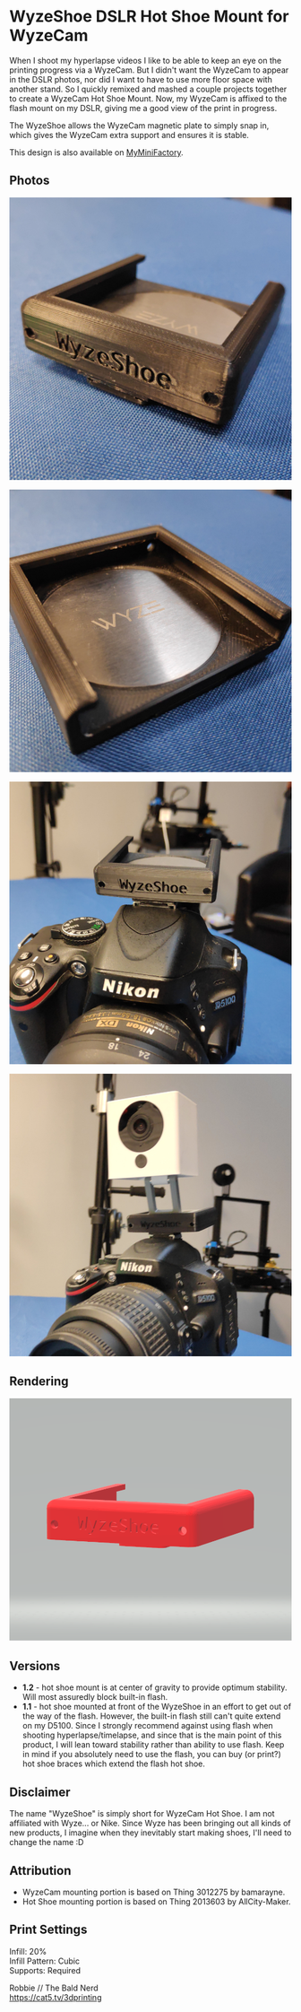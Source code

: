 # WyzeShoe DSLR Hot Shoe Mount for WyzeCam

When I shoot my hyperlapse videos I like to be able to keep an eye on the printing progress via a WyzeCam. But I didn't want the WyzeCam to appear in the DSLR photos, nor did I want to have to use more floor space with another stand. So I quickly remixed and mashed a couple projects together to create a WyzeCam Hot Shoe Mount. Now, my WyzeCam is affixed to the flash mount on my DSLR, giving me a good view of the print in progress.

The WyzeShoe allows the WyzeCam magnetic plate to simply snap in, which gives the WyzeCam extra support and ensures it is stable.

This design is also available on [MyMiniFactory](https://www.myminifactory.com/object/3d-print-141392).

## Photos

![WyzeShoe 1.1](images/WyzeShoe_1-1a.jpg?raw=true)

![WyzeShoe 1.1](images/WyzeShoe_1-1b.jpg?raw=true)

![WyzeShoe 1.1](images/WyzeShoe_1-1c.jpg?raw=true)

![WyzeShoe 1.1](images/WyzeShoe_1-1d.jpg?raw=true)

## Rendering

![WyzeShoe 1.2 Render](preview.png?raw=true)

## Versions

- **1.2** - hot shoe mount is at center of gravity to provide optimum stability. Will most assuredly block built-in flash.
- **1.1** - hot shoe mounted at front of the WyzeShoe in an effort to get out of the way of the flash. However, the built-in flash still can't quite extend on my D5100. Since I strongly recommend against using flash when shooting hyperlapse/timelapse, and since that is the main point of this product, I will lean toward stability rather than ability to use flash. Keep in mind if you absolutely need to use the flash, you can buy (or print?) hot shoe braces which extend the flash hot shoe.

## Disclaimer

The name "WyzeShoe" is simply short for WyzeCam Hot Shoe. I am not affiliated with Wyze... or Nike. Since Wyze has been bringing out all kinds of new products, I imagine when they inevitably start making shoes, I'll need to change the name  :D

## Attribution

- WyzeCam mounting portion is based on Thing 3012275 by bamarayne.
- Hot Shoe mounting portion is based on Thing 2013603 by AllCity-Maker.

## Print Settings

Infill: 20%\
Infill Pattern: Cubic\
Supports: Required

Robbie // The Bald Nerd\
https://cat5.tv/3dprinting
